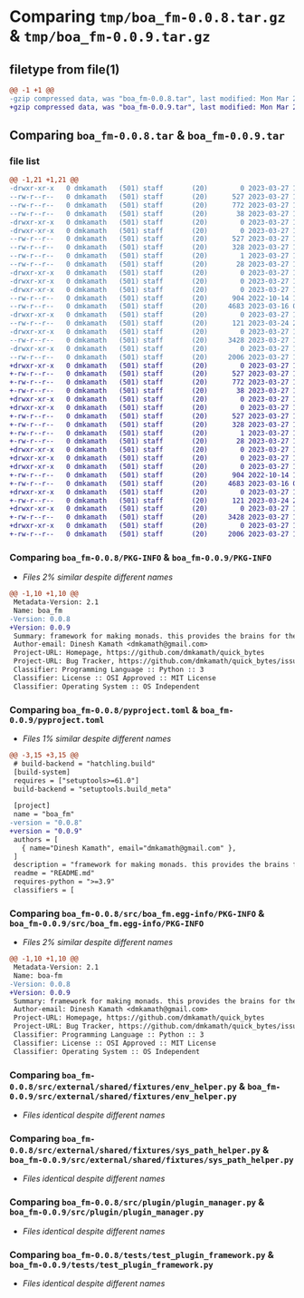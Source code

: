 # Comparing `tmp/boa_fm-0.0.8.tar.gz` & `tmp/boa_fm-0.0.9.tar.gz`

## filetype from file(1)

```diff
@@ -1 +1 @@
-gzip compressed data, was "boa_fm-0.0.8.tar", last modified: Mon Mar 27 12:15:52 2023, max compression
+gzip compressed data, was "boa_fm-0.0.9.tar", last modified: Mon Mar 27 18:13:40 2023, max compression
```

## Comparing `boa_fm-0.0.8.tar` & `boa_fm-0.0.9.tar`

### file list

```diff
@@ -1,21 +1,21 @@
-drwxr-xr-x   0 dmkamath   (501) staff       (20)        0 2023-03-27 12:15:52.396403 boa_fm-0.0.8/
--rw-r--r--   0 dmkamath   (501) staff       (20)      527 2023-03-27 12:15:52.395918 boa_fm-0.0.8/PKG-INFO
--rw-r--r--   0 dmkamath   (501) staff       (20)      772 2023-03-27 12:15:45.000000 boa_fm-0.0.8/pyproject.toml
--rw-r--r--   0 dmkamath   (501) staff       (20)       38 2023-03-27 12:15:52.396532 boa_fm-0.0.8/setup.cfg
-drwxr-xr-x   0 dmkamath   (501) staff       (20)        0 2023-03-27 12:15:52.386954 boa_fm-0.0.8/src/
-drwxr-xr-x   0 dmkamath   (501) staff       (20)        0 2023-03-27 12:15:52.389883 boa_fm-0.0.8/src/boa_fm.egg-info/
--rw-r--r--   0 dmkamath   (501) staff       (20)      527 2023-03-27 12:15:52.000000 boa_fm-0.0.8/src/boa_fm.egg-info/PKG-INFO
--rw-r--r--   0 dmkamath   (501) staff       (20)      328 2023-03-27 12:15:52.000000 boa_fm-0.0.8/src/boa_fm.egg-info/SOURCES.txt
--rw-r--r--   0 dmkamath   (501) staff       (20)        1 2023-03-27 12:15:52.000000 boa_fm-0.0.8/src/boa_fm.egg-info/dependency_links.txt
--rw-r--r--   0 dmkamath   (501) staff       (20)       28 2023-03-27 12:15:52.000000 boa_fm-0.0.8/src/boa_fm.egg-info/top_level.txt
-drwxr-xr-x   0 dmkamath   (501) staff       (20)        0 2023-03-27 12:15:52.386429 boa_fm-0.0.8/src/external/
-drwxr-xr-x   0 dmkamath   (501) staff       (20)        0 2023-03-27 12:15:52.386550 boa_fm-0.0.8/src/external/shared/
-drwxr-xr-x   0 dmkamath   (501) staff       (20)        0 2023-03-27 12:15:52.392833 boa_fm-0.0.8/src/external/shared/fixtures/
--rw-r--r--   0 dmkamath   (501) staff       (20)      904 2022-10-14 15:57:06.000000 boa_fm-0.0.8/src/external/shared/fixtures/env_helper.py
--rw-r--r--   0 dmkamath   (501) staff       (20)     4683 2023-03-16 04:39:37.000000 boa_fm-0.0.8/src/external/shared/fixtures/sys_path_helper.py
-drwxr-xr-x   0 dmkamath   (501) staff       (20)        0 2023-03-27 12:15:52.393985 boa_fm-0.0.8/src/message_mgr/
--rw-r--r--   0 dmkamath   (501) staff       (20)      121 2023-03-24 20:53:42.000000 boa_fm-0.0.8/src/message_mgr/message.py
-drwxr-xr-x   0 dmkamath   (501) staff       (20)        0 2023-03-27 12:15:52.394958 boa_fm-0.0.8/src/plugin/
--rw-r--r--   0 dmkamath   (501) staff       (20)     3428 2023-03-27 12:14:29.000000 boa_fm-0.0.8/src/plugin/plugin_manager.py
-drwxr-xr-x   0 dmkamath   (501) staff       (20)        0 2023-03-27 12:15:52.395446 boa_fm-0.0.8/tests/
--rw-r--r--   0 dmkamath   (501) staff       (20)     2006 2023-03-27 12:14:56.000000 boa_fm-0.0.8/tests/test_plugin_framework.py
+drwxr-xr-x   0 dmkamath   (501) staff       (20)        0 2023-03-27 18:13:40.469893 boa_fm-0.0.9/
+-rw-r--r--   0 dmkamath   (501) staff       (20)      527 2023-03-27 18:13:40.469235 boa_fm-0.0.9/PKG-INFO
+-rw-r--r--   0 dmkamath   (501) staff       (20)      772 2023-03-27 18:13:27.000000 boa_fm-0.0.9/pyproject.toml
+-rw-r--r--   0 dmkamath   (501) staff       (20)       38 2023-03-27 18:13:40.470248 boa_fm-0.0.9/setup.cfg
+drwxr-xr-x   0 dmkamath   (501) staff       (20)        0 2023-03-27 18:13:40.455537 boa_fm-0.0.9/src/
+drwxr-xr-x   0 dmkamath   (501) staff       (20)        0 2023-03-27 18:13:40.459722 boa_fm-0.0.9/src/boa_fm.egg-info/
+-rw-r--r--   0 dmkamath   (501) staff       (20)      527 2023-03-27 18:13:40.000000 boa_fm-0.0.9/src/boa_fm.egg-info/PKG-INFO
+-rw-r--r--   0 dmkamath   (501) staff       (20)      328 2023-03-27 18:13:40.000000 boa_fm-0.0.9/src/boa_fm.egg-info/SOURCES.txt
+-rw-r--r--   0 dmkamath   (501) staff       (20)        1 2023-03-27 18:13:40.000000 boa_fm-0.0.9/src/boa_fm.egg-info/dependency_links.txt
+-rw-r--r--   0 dmkamath   (501) staff       (20)       28 2023-03-27 18:13:40.000000 boa_fm-0.0.9/src/boa_fm.egg-info/top_level.txt
+drwxr-xr-x   0 dmkamath   (501) staff       (20)        0 2023-03-27 18:13:40.454385 boa_fm-0.0.9/src/external/
+drwxr-xr-x   0 dmkamath   (501) staff       (20)        0 2023-03-27 18:13:40.454800 boa_fm-0.0.9/src/external/shared/
+drwxr-xr-x   0 dmkamath   (501) staff       (20)        0 2023-03-27 18:13:40.463780 boa_fm-0.0.9/src/external/shared/fixtures/
+-rw-r--r--   0 dmkamath   (501) staff       (20)      904 2022-10-14 15:57:06.000000 boa_fm-0.0.9/src/external/shared/fixtures/env_helper.py
+-rw-r--r--   0 dmkamath   (501) staff       (20)     4683 2023-03-16 04:39:37.000000 boa_fm-0.0.9/src/external/shared/fixtures/sys_path_helper.py
+drwxr-xr-x   0 dmkamath   (501) staff       (20)        0 2023-03-27 18:13:40.465310 boa_fm-0.0.9/src/message_mgr/
+-rw-r--r--   0 dmkamath   (501) staff       (20)      121 2023-03-24 20:53:42.000000 boa_fm-0.0.9/src/message_mgr/message.py
+drwxr-xr-x   0 dmkamath   (501) staff       (20)        0 2023-03-27 18:13:40.466634 boa_fm-0.0.9/src/plugin/
+-rw-r--r--   0 dmkamath   (501) staff       (20)     3428 2023-03-27 12:14:29.000000 boa_fm-0.0.9/src/plugin/plugin_manager.py
+drwxr-xr-x   0 dmkamath   (501) staff       (20)        0 2023-03-27 18:13:40.467755 boa_fm-0.0.9/tests/
+-rw-r--r--   0 dmkamath   (501) staff       (20)     2006 2023-03-27 12:14:56.000000 boa_fm-0.0.9/tests/test_plugin_framework.py
```

### Comparing `boa_fm-0.0.8/PKG-INFO` & `boa_fm-0.0.9/PKG-INFO`

 * *Files 2% similar despite different names*

```diff
@@ -1,10 +1,10 @@
 Metadata-Version: 2.1
 Name: boa_fm
-Version: 0.0.8
+Version: 0.0.9
 Summary: framework for making monads. this provides the brains for the application
 Author-email: Dinesh Kamath <dmkamath@gmail.com>
 Project-URL: Homepage, https://github.com/dmkamath/quick_bytes
 Project-URL: Bug Tracker, https://github.com/dmkamath/quick_bytes/issues
 Classifier: Programming Language :: Python :: 3
 Classifier: License :: OSI Approved :: MIT License
 Classifier: Operating System :: OS Independent
```

### Comparing `boa_fm-0.0.8/pyproject.toml` & `boa_fm-0.0.9/pyproject.toml`

 * *Files 1% similar despite different names*

```diff
@@ -3,15 +3,15 @@
 # build-backend = "hatchling.build"
 [build-system]
 requires = ["setuptools>=61.0"]
 build-backend = "setuptools.build_meta"
 
 [project]
 name = "boa_fm"
-version = "0.0.8"
+version = "0.0.9"
 authors = [
   { name="Dinesh Kamath", email="dmkamath@gmail.com" },
 ]
 description = "framework for making monads. this provides the brains for the application"
 readme = "README.md"
 requires-python = ">=3.9"
 classifiers = [
```

### Comparing `boa_fm-0.0.8/src/boa_fm.egg-info/PKG-INFO` & `boa_fm-0.0.9/src/boa_fm.egg-info/PKG-INFO`

 * *Files 2% similar despite different names*

```diff
@@ -1,10 +1,10 @@
 Metadata-Version: 2.1
 Name: boa-fm
-Version: 0.0.8
+Version: 0.0.9
 Summary: framework for making monads. this provides the brains for the application
 Author-email: Dinesh Kamath <dmkamath@gmail.com>
 Project-URL: Homepage, https://github.com/dmkamath/quick_bytes
 Project-URL: Bug Tracker, https://github.com/dmkamath/quick_bytes/issues
 Classifier: Programming Language :: Python :: 3
 Classifier: License :: OSI Approved :: MIT License
 Classifier: Operating System :: OS Independent
```

### Comparing `boa_fm-0.0.8/src/external/shared/fixtures/env_helper.py` & `boa_fm-0.0.9/src/external/shared/fixtures/env_helper.py`

 * *Files identical despite different names*

### Comparing `boa_fm-0.0.8/src/external/shared/fixtures/sys_path_helper.py` & `boa_fm-0.0.9/src/external/shared/fixtures/sys_path_helper.py`

 * *Files identical despite different names*

### Comparing `boa_fm-0.0.8/src/plugin/plugin_manager.py` & `boa_fm-0.0.9/src/plugin/plugin_manager.py`

 * *Files identical despite different names*

### Comparing `boa_fm-0.0.8/tests/test_plugin_framework.py` & `boa_fm-0.0.9/tests/test_plugin_framework.py`

 * *Files identical despite different names*

